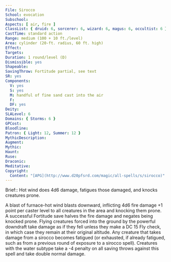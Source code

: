 ```yaml
---
File: Sirocco
School: evocation
Subschool: 
Aspects: [ air, fire ]
ClassList: { druid: 6, sorcerer: 6, wizard: 6, magus: 6, occultist: 6 }
CastTime: standard action
Range: medium (100 + 10 ft./level)
Area: cylinder (20-ft. radius, 60 ft. high)
Effect: 
Targets: 
Duration: 1 round/level (D)
Dismissible: yes
Shapeable: 
SavingThrow: Fortitude partial, see text
SR: yes
Components:
  V: yes
  S: yes
  M: handful of fine sand cast into the air
  F: 
  DF: yes
Deity: 
SLALevel: 6
Domains: { Storms: 6 }
GPCost: 
Bloodline: 
Patron: { Light: 12, Summer: 12 }
MythicDescription: 
Augment: 
Mythic: 
Haunt: 
Ruse: 
Draconic: 
Meditative: 
Copyright:
  Content: "[APG](http://www.d20pfsrd.com/magic/all-spells/s/sirocco)"
---
```

Brief:: Hot wind does 4d6 damage, fatigues those damaged, and knocks creatures prone.

A blast of furnace-hot wind blasts downward, inflicting 4d6 fire damage +1 point per caster level to all creatures in the area and knocking them prone. A successful Fortitude save halves the fire damage and negates being knocked prone. Flying creatures forced into the ground by the powerful downdraft take damage as if they fell unless they make a DC 15 Fly check, in which case they remain at their original altitude.  Any creature that takes damage from a sirocco becomes fatigued (or exhausted, if already fatigued, such as from a previous round of exposure to a sirocco spell). Creatures with the water subtype take a -4 penalty on all saving throws against this spell and take double normal damage.
